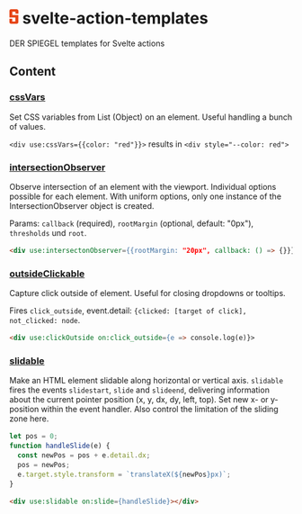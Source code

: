 # <img src="https://raw.githubusercontent.com/SPIEGEL-GUI/assets/master/logo_one_letter.svg" height="26" /> svelte-action-templates
DER SPIEGEL templates for Svelte actions


## Content

### [cssVars](./cssVars.js)

Set CSS variables from List (Object) on an element. Useful handling a bunch of values.

`<div use:cssVars={{color: "red"}}>` results in `<div style="--color: red">`

### [intersectionObserver](./intersectionObserver.js)

Observe intersection of an element with the viewport. Individual options possible for each element.
With uniform options, only one instance of the IntersectionObserver object is created.

Params: `callback` (required), `rootMargin` (optional, default: "0px"), `thresholds` und `root`.

```html
<div use:intersectonObserver={{rootMargin: "20px", callback: () => {}}}>
```


### [outsideClickable](./outsideClickable.js)

Capture click outside of element. Useful for closing dropdowns or tooltips.

Fires `click_outside`, event.detail: `{clicked: [target of click], not_clicked: node`.

```html
<div use:clickOutside on:click_outside={e => console.log(e)}>
```

### [slidable](./slidable.js)

Make an HTML element slidable along horizontal or vertical axis.
`slidable` fires the events `slidestart`, `slide` and `slideend`,
delivering information about the current pointer position (x, y, dx, dy, left, top). Set new x- or y-position within the event handler.
Also control the limitation of the sliding zone here.
```Javascript
let pos = 0;
function handleSlide(e) {
  const newPos = pos + e.detail.dx;
  pos = newPos;
  e.target.style.transform = `translateX(${newPos}px)`;
}
```
```html
<div use:slidable on:slide={handleSlide}></div>
```
